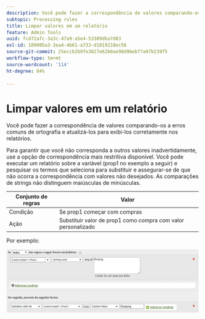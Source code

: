 ```yaml
---
description: Você pode fazer a correspondência de valores comparando-os a erros comuns de ortografia e atualizá-los para exibi-los corretamente nos relatórios.
subtopic: Processing rules
title: Limpar valores em um relatório
feature: Admin Tools
uuid: fcd72afc-3a3c-47a9-a5e4-53389dba7d83
exl-id: 109005a3-2ea4-4b61-a733-d1019218ec56
source-git-commit: 25eccb2b9fe3827e62b0ae98d9bebf7a97b239f5
workflow-type: tm+mt
source-wordcount: '114'
ht-degree: 84%

---
```


# Limpar valores em um relatório

Você pode fazer a correspondência de valores comparando-os a erros comuns de ortografia e atualizá-los para exibi-los corretamente nos relatórios.

Para garantir que você não corresponda a outros valores inadvertidamente, use a opção de correspondência mais restritiva disponível. Você pode executar um relatório sobre a variável (prop1 no exemplo a seguir) e pesquisar os termos que seleciona para substituir e assegurar-se de que não ocorra a correspondência com valores não desejados. As comparações de strings não distinguem maiúsculas de minúsculas.

| Conjunto de regras | Valor |
|---|---|
| Condição | Se prop1 começar com compras |
| Ação | Substituir valor de prop1 como compra com valor personalizado |

Por exemplo:

![](assets/clean-up-values-in-report.png)
